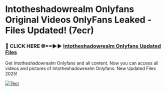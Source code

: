# Intotheshadowrealm Onlyfans Original Videos 0nlyFans Leaked - Files Updated! (7ecr)

<h3>🔴 CLICK HERE 🌐==►► <a href="https://tinyurl.com/ehrbuxhb" rel="nofollow">Intotheshadowrealm Onlyfans Updated Files</a></h3>

Get Intotheshadowrealm Onlyfans and all content. Now you can access all videos and pictures of Intotheshadowrealm Onlyfans. New Updated Files 2025!

[![7ecr](https://i.imgur.com/lVYEuWS.gif)](https://tinyurl.com/ehrbuxhb)
